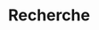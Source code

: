 ---
title: Recherche
description: 'Faire une recherche sur ce site'
image: '/assets/images/image-defaut.jpg'
layout: recherche
permalink: /recherche
published: true
---